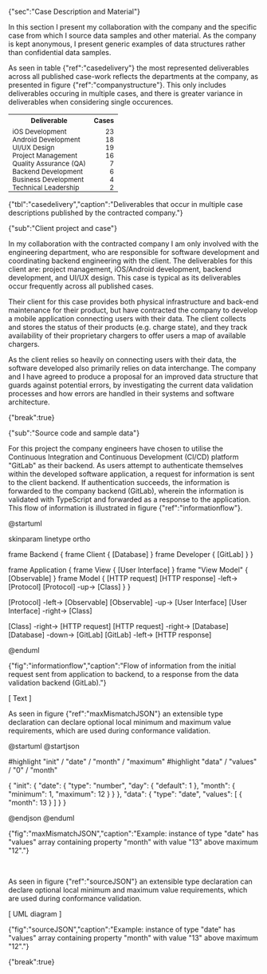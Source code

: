 {"sec":"Case Description and Material"}

In this section I present my collaboration with the company and the specific case from which I source data samples and other material. As the company is kept anonymous, I present generic examples of data structures rather than confidential data samples. 

As seen in table {"ref":"casedelivery"} the most represented deliverables across all published case-work reflects the departments at the company, as presented in figure {"ref":"companystructure"}. This only includes deliverables occuring in multiple cases, and there is greater variance in deliverables when considering single occurences.

<table style="width:100%">
<tr><th><sub>Deliverable</sub></th><th><sub style="float: right">Cases</sub></th></tr>
<tr  style="padding-bottom:0"><td style="padding-bottom:0"><sub>iOS Development</sub></td><td style="padding-bottom:0"><sub style="float: right">23</sub></td></tr>
<tr style="padding-bottom:0;padding-top:0;border:none"><td style="padding-bottom:0;padding-top:0;border:none"><sub>Android Development</sub></td><td style="padding-bottom:0;padding-top:0;border:none"><sub style="float: right">18</sub></td></tr>
<tr style="padding-bottom:0;padding-top:0;border:none"><td style="padding-bottom:0;padding-top:0;border:none"><sub>UI/UX Design</sub></td><td style="padding-bottom:0;padding-top:0;border:none"><sub style="float: right">19</sub></td></tr>
<tr style="padding-bottom:0;padding-top:0;border:none"><td style="padding-bottom:0;padding-top:0;border:none"><sub>Project Management</sub></td><td style="padding-bottom:0;padding-top:0;border:none"><sub style="float: right">16</sub></td></tr>
<tr style="padding-bottom:0;padding-top:0;border:none"><td style="padding-bottom:0;padding-top:0;border:none"><sub>Quality Assurance (QA)</sub></td><td style="padding-bottom:0;padding-top:0;border:none"><sub style="float: right">7</sub></td></tr>
<tr style="padding-bottom:0;padding-top:0;border:none"><td style="padding-bottom:0;padding-top:0;border:none"><sub>Backend Development</sub></td><td style="padding-bottom:0;padding-top:0;border:none"><sub style="float: right">6</sub></td></tr>
<tr style="padding-bottom:0;padding-top:0;border:none"><td style="padding-bottom:0;padding-top:0;border:none"><sub>Business Development</sub></td><td style="padding-bottom:0;padding-top:0;border:none"><sub style="float: right">4</sub></td></tr>
<tr style="padding-bottom:0;padding-top:0;border:none"><td style="padding-bottom:0;padding-top:0;border:none"><sub>Technical Leadership</sub></td><td style="padding-bottom:0;padding-top:0;border:none"><sub style="float: right">2</sub></td></tr>
</table>

{"tbl":"casedelivery","caption":"Deliverables that occur in multiple case descriptions published by the contracted company."}

{"sub":"Client project and case"}

In my collaboration with the contracted company I am only involved with the engineering department, who are responsible for software development and coordinating backend engineering with the client. The deliverables for this client are: project management, iOS/Android development, backend development, and UI/UX design. This case is typical as its deliverables occur frequently across all published cases. 

Their client for this case provides both physical infrastructure and back-end maintenance for their product, but have contracted the company to develop a mobile application connecting users with their data. The client collects and stores the status of their products (e.g. charge state), and they track availability of their proprietary chargers to offer users a map of available chargers.

As the client relies so heavily on connecting users with their data, the software developed also primarily relies on data interchange. The company and I have agreed to produce a proposal for an improved data structure that guards against potential errors, by investigating the current data validation processes and how errors are handled in their systems and software architecture.

{"break":true}

{"sub":"Source code and sample data"}

For this project the company engineers have chosen to utilise the Continuous Integration and Continuous Development (CI/CD) platform "GitLab" as their backend. As users attempt to authenticate themselves within the developed software application, a request for information is sent to the client backend. If authentication succeeds, the information is forwarded to the company backend (GitLab), wherein the information is validated with TypeScript and forwarded as a response to the application. This flow of information is illustrated in figure {"ref":"informationflow"}.

@startuml

skinparam linetype ortho

<style>
componentDiagram {
    BackGroundColor transparent
    frame {
        BackGroundColor white
    }
    component {
        BackGroundColor white
    }
}
</style>


frame Backend {
    frame Client  {
        [Database]
    }
    frame Developer {
        [GitLab]
    }
}

frame Application {
    frame View {
        [User Interface]
    }
    frame "View Model" {
        [Observable]
    }
    frame Model {
        [HTTP request]
        [HTTP response] -left-> [Protocol]
        [Protocol] -up-> [Class]
    }
}

[Protocol] -left-> [Observable]
[Observable] -up-> [User Interface]
[User Interface] -right-> [Class]

[Class] -right-> [HTTP request]
[HTTP request] -right-> [Database]
[Database] -down-> [GitLab]
[GitLab] -left-> [HTTP response]

@enduml

{"fig":"informationflow","caption":"Flow of information from the initial request sent from application to backend, to a response from the data validation backend (GitLab)."}

[ Text ]

As seen in figure {"ref":"maxMismatchJSON"} an extensible type declaration can declare optional local minimum and maximum value requirements, which are used during conformance validation.

@startuml
@startjson

<style>
jsonDiagram {
    BackGroundColor transparent
    node {
        BackGroundColor white
        highlight {
            BackGroundColor #ff9999
        }
    }
}
</style>

#highlight "init" / "date" / "month" / "maximum"
#highlight "data" / "values" / "0" / "month"

{
    "init": {
        "date": {
            "type": "number",
            "day": { "default": 1 },
            "month": { "minimum": 1, "maximum": 12 }
        }
    },
    "data": {
        "type": "date",
        "values": [ { "month": 13 } ]
    }
}

@endjson
@enduml

{"fig":"maxMismatchJSON","caption":"Example: instance of type \"date\" has \"values\" array containing property \"month\" with value \"13\" above maximum \"12\"."}

<br>

As seen in figure {"ref":"sourceJSON"} an extensible type declaration can declare optional local minimum and maximum value requirements, which are used during conformance validation.

[ UML diagram ]

{"fig":"sourceJSON","caption":"Example: instance of type \"date\" has \"values\" array containing property \"month\" with value \"13\" above maximum \"12\"."}

{"break":true}